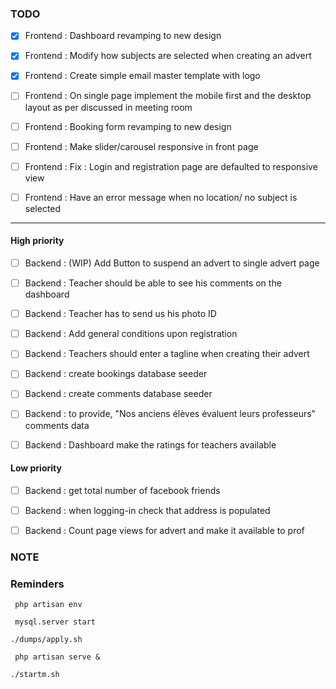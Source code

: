 ### TODO

- [x] Frontend : Dashboard revamping to new design
- [x] Frontend : Modify how subjects are selected when creating an advert
- [x] Frontend : Create simple email master template with logo
- [ ] Frontend : On single page implement the mobile first and the desktop layout as per discussed in meeting room
- [ ] Frontend : Booking form revamping to new design
- [ ] Frontend : Make slider/carousel responsive in front page
- [ ] Frontend : Fix : Login and registration page are defaulted to responsive view
- [ ] Frontend : Have an error message when no location/ no subject is selected


--------------------------------------------------------------------------------

#### High priority
         
- [ ] Backend : (WIP) Add Button to suspend an advert to single advert page

- [ ] Backend : Teacher should be able to see his comments on the dashboard
- [ ] Backend : Teacher has to send us his photo ID
- [ ] Backend : Add general conditions upon registration
- [ ] Backend : Teachers should enter a tagline when creating their advert
- [ ] Backend : create bookings database seeder 
- [ ] Backend : create comments database seeder
- [ ] Backend : to provide, "Nos anciens élèves évaluent leurs professeurs" comments data
- [ ] Backend : Dashboard make the ratings for teachers available

#### Low priority
- [ ] Backend : get total number of facebook friends
- [ ] Backend : when logging-in check that address is populated
- [ ] Backend : Count page views for advert and make it available to prof




### NOTE


### Reminders
` php artisan env`

` mysql.server start`

` ./dumps/apply.sh `

` php artisan serve &`

`./startm.sh`
